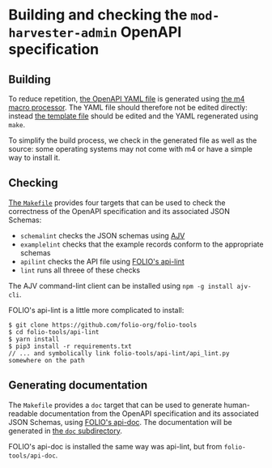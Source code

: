 # Building and checking the `mod-harvester-admin` OpenAPI specification

## Building

To reduce repetition, [the OpenAPI YAML file](harvester-admin-0.1.yaml) is generated using [the m4 macro processor](https://www.gnu.org/software/m4/). The YAML file should therefore not be edited directly: instead [the template file](harvester-admin-0.1.yaml.m4) should be edited and the YAML regenerated using `make`.

To simplify the build process, we check in the generated file as well as the source: some operating systems may not come with m4 or have a simple way to install it.

## Checking

[The `Makefile`](Makefile) provides four targets that can be used to check the correctness of the OpenAPI specification and its associated JSON Schemas:
* `schemalint` checks the JSON schemas using [AJV](https://ajv.js.org/)
* `examplelint` checks that the example records conform to the appropriate schemas
* `apilint` checks the API file using [FOLIO's api-lint](https://github.com/folio-org/folio-tools/tree/master/api-lint)
* `lint` runs all threee of these checks

The AJV command-lint client can be installed using `npm -g install ajv-cli`.

FOLIO's api-lint is a little more complicated to install:

	$ git clone https://github.com/folio-org/folio-tools
	$ cd folio-tools/api-lint
	$ yarn install
	$ pip3 install -r requirements.txt
	// ... and symbolically link folio-tools/api-lint/api_lint.py somewhere on the path

## Generating documentation

The `Makefile` provides a `doc` target that can be used to generate human-readable documentation from the OpenAPI specification and its associated JSON Schemas, using [FOLIO's api-doc](https://github.com/folio-org/folio-tools/tree/master/api-doc). The documentation will be generated in [the `doc` subdirectory](doc).

FOLIO's api-doc is installed the same way was api-lint, but from `folio-tools/api-doc`.

